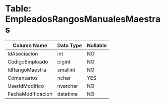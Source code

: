 # Table: EmpleadosRangosManualesMaestras

| Column Name | Data Type | Nullable |
|-------------|-----------|----------|
| IdAsociacion | int | NO |
| CodigoEmpleado | bigint | NO |
| IdRangoMaestra | smallint | NO |
| Comentarios | nchar | YES |
| UserIdModifico | nvarchar | NO |
| FechaModificacion | datetime | NO |
